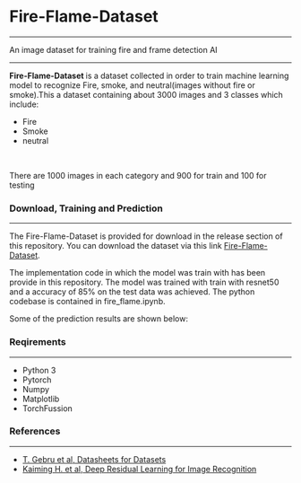 
# Fire-Flame-Dataset
___
An image dataset for training fire and frame detection AI
___
<strong> Fire-Flame-Dataset </strong> is a dataset collected in order to train machine learning model to recognize Fire, smoke, and neutral(images without fire or smoke).This a dataset containing about 3000 images and 3 classes which include:
* Fire 
* Smoke
* neutral 
<br>

There are 1000 images in each category and 900 for train and 100 for testing

### Download, Training and Prediction
___
The Fire-Flame-Dataset is provided for download in the release section of this repository. You can download the dataset via this link [Fire-Flame-Dataset](https://github.com/DeepQuestAI/Fire-Smoke-Dataset/releases/download/v1/FIRE-SMOKE-DATASET.zip). 

The implementation code in which the model was train with has been provide in this repository. The model was trained with train with resnet50 and a accuracy of 85% on the test data was achieved. The python codebase is contained in fire_flame.ipynb. 

Some of the prediction results are shown below:

### Reqirements
___
* Python 3
* Pytorch
* Numpy
* Matplotlib
* TorchFussion

### References
___
* [T. Gebru et al, Datasheets for Datasets](https://arxiv.org/abs/1803.09010)
* [Kaiming H. et al, Deep Residual Learning for Image Recognition](https://arxiv.org/abs/1512.03385 )
